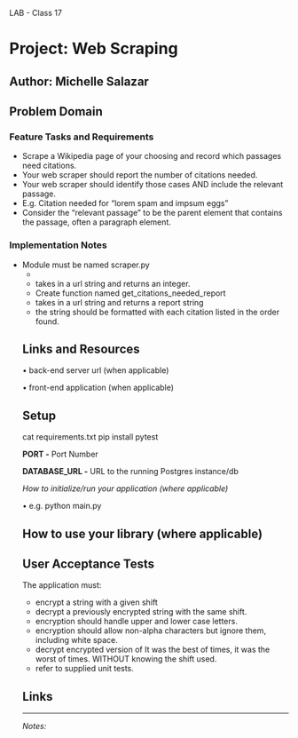 LAB - Class 17
# Project: Web Scraping
**Author:** Michelle Salazar
----
## Problem Domain
### Feature Tasks and Requirements
<ul><li>
Scrape a Wikipedia page of your choosing and record which passages need citations.
</li><li>Your web scraper should report the number of citations needed.
</li><li>Your web scraper should identify those cases AND include the relevant passage.
</li><li>
E.g. Citation needed for “lorem spam and impsum eggs”
</li><li>
Consider the “relevant passage” to be the parent element that contains the passage, often a paragraph element.
</li></ul>

### Implementation Notes
<ul><li>
Module must be named scraper.py
<ul><li
Create function named get_citations_needed_count
</li><li>
takes in a url string and returns an integer.
</li><li>
Create function named get_citations_needed_report
</li><li>
takes in a url string and returns a report string
</li><li>
the string should be formatted with each citation listed in the order found.
</li></ul>

## Links and Resources

• back-end server url (when applicable)<br>

• front-end application (when applicable)

## Setup

cat requirements.txt
pip install pytest

**PORT -** Port Number

**DATABASE_URL -** URL to the running Postgres instance/db

*How to initialize/run your application (where applicable)*

• e.g. python main.py

## How to use your library (where applicable)

## User Acceptance Tests

The application must:
<ul><li>
encrypt a string with a given shift </li><li>
decrypt a previously encrypted string with the same shift.</li><li>
encryption should handle upper and lower case letters.</li><li>
encryption should allow non-alpha characters but ignore them, including white space.</li><li>
decrypt encrypted version of It was the best of times, it was the worst of times. WITHOUT knowing the shift used.</li><li>
refer to supplied unit tests.</li></ul>

## Links

---
*Notes:*
